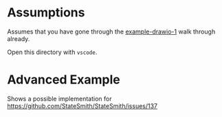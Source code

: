 # Assumptions
Assumes that you have gone through the [example-drawio-1](https://github.com/StateSmith/example-drawio-1) walk through already.

Open this directory with `vscode`.

# Advanced Example
Shows a possible implementation for https://github.com/StateSmith/StateSmith/issues/137
